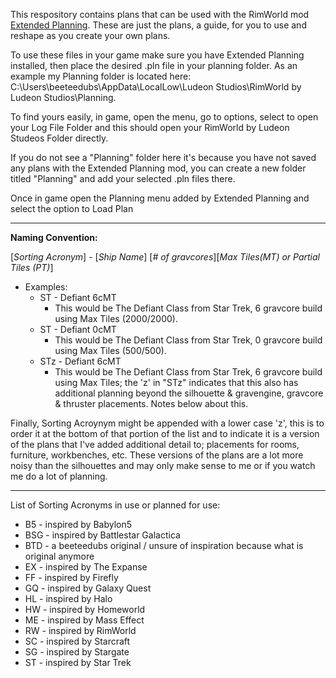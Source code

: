 This respository contains plans that can be used with the RimWorld mod [Extended Planning](https://steamcommunity.com/sharedfiles/filedetails/?id=2877392159). These are just the plans, a guide, for you to use and reshape as you create your own plans.

To use these files in your game make sure you have Extended Planning installed, then place the desired .pln file in your planning folder. As an example my Planning folder is located here: C:\Users\beeteedubs\AppData\LocalLow\Ludeon Studios\RimWorld by Ludeon Studios\Planning.

To find yours easily, in game, open the menu, go to options, select to open your Log File Folder and this should open your RimWorld by Ludeon Studeos Folder directly.

If you do not see a "Planning" folder here it's because you have not saved any plans with the Extended Planning mod, you can create a new folder titled "Planning" and add your selected .pln files there.

Once in game open the Planning menu added by Extended Planning and select the option to Load Plan

--------------------------------------------

**Naming Convention:**

[*Sorting Acronym*] - [*Ship Name*] [*# of gravcores*][*Max Tiles(MT) or Partial Tiles (PT)*]
- Examples:
  - ST - Defiant 6cMT
    - This would be The Defiant Class from Star Trek, 6 gravcore build using Max Tiles (2000/2000).
  - ST - Defiant 0cMT
    - This would be The Defiant Class from Star Trek, 0 gravcore build using Max Tiles (500/500).
  - STz - Defiant 6cMT
    - This would be The Defiant Class from Star Trek, 6 gravcore build using Max Tiles; the 'z' in "STz" indicates that this also has additional planning beyond the silhouette  & gravengine, gravcore & thruster placements. Notes below about this.
  
Finally, Sorting Acroynym might be appended with a lower case 'z', this is to order it at the bottom of that portion of the list and to indicate it is a version of the plans that I've added additional detail to; placements for rooms, furniture, workbenches, etc. These versions of the plans are a lot more noisy than the silhouettes and may only make sense to me or if you watch me do a lot of planning.

--------------------------------------------
List of Sorting Acronyms in use or planned for use:
- B5 - inspired by Babylon5
- BSG - inspired by Battlestar Galactica
- BTD - a beeteedubs original / unsure of inspiration because what is original anymore
- EX - inspired by The Expanse
- FF - inspired by Firefly
- GQ - inspired by Galaxy Quest
- HL - inspired by Halo
- HW - inspired by Homeworld
- ME - inspired by Mass Effect
- RW - inspired by RimWorld
- SC - inspired by Starcraft
- SG - inspired by Stargate
- ST - inspired by Star Trek
